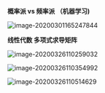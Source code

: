 **概率派 vs 频率派   （机器学习)**

![image-20200301165247844](C:\Users\liu\AppData\Roaming\Typora\typora-user-images\image-20200301165247844.png)

**线性代数 多项式求导矩阵**

![image-20200326110259032](C:\Users\liu\AppData\Roaming\Typora\typora-user-images\image-20200326110259032.png)

![image-20200326110354992](C:\Users\liu\AppData\Roaming\Typora\typora-user-images\image-20200326110354992.png)

![image-20200326110514629](C:\Users\liu\AppData\Roaming\Typora\typora-user-images\image-20200326110514629.png)

